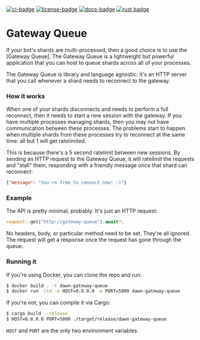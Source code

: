 [![ci-badge][]][ci] [![license-badge][]][license] [![docs-badge][]][docs] [![rust badge]][rust link]

# Gateway Queue

If your bot's shards are multi-processed, then a good choice is to use the
[Gateway Queue]. The Gateway Queue is a lightweight but powerful application
that you can host to queue shards across all of your processes.

The Gateway Queue is library and language agnostic: it's an HTTP server that you
call whenever a shard needs to reconnect to the gateway.

### How it works

When one of your shards disconnects and needs to perform a full reconnect, then
it needs to start a new session with the gateway. If you have multiple processes
managing shards, then you may not have communication between these processes.
The problems start to happen when multiple shards from these processes try to
reconnect at the same time: all but 1 will get ratelimited.

This is because there's a 5 second ratelimit between new sessions. By sending an
HTTP request to the Gateway Queue, it will ratelimit the requests and "stall"
them, responding with a friendly message once that shard can reconnect:

```json
{"message": "You're free to connect now! :)"}
```

### Example

The API is pretty minimal, probably. It's just an HTTP request:

```rust
reqwest::get("http://gateway-queue").await?;
```

No headers, body, or particular method need to be set. They're all ignored.
The request will get a response once the request has gone through the queue.

### Running it

If you're using Docker, you can clone the repo and run:

```sh
$ docker build . -t dawn-gateway-queue
$ docker run -itd -e HOST=0.0.0.0 -e PORT=5000 dawn-gateway-queue 
```

If you're not, you can compile it via Cargo:

```sh
$ cargo build --release
$ HOST=0.0.0.0 PORT=5000 ./target/release/dawn-gateway-queue
```

`HOST` and `PORT` are the only two environment variables.

[ci-badge]: https://github.com/dawn-rs/gateway-queue/workflows/Test/badge.svg
[ci]: https://github.com/dawn-rs/gateway-queue/actions
[docs]: https://dawn.valley.cafe/chapter_3_services/section_5_gateway_queue.html
[docs-badge]: https://img.shields.io/badge/docs-online-5023dd.svg?style=flat-square
[license-badge]: https://img.shields.io/badge/license-ISC-blue.svg?style=flat-square
[license]: https://opensource.org/licenses/ISC
[LICENSE.md]: https://github.com/dawn-rs/gateway-queue/blob/master/LICENSE.md
[rust badge]: https://img.shields.io/badge/rust-1.39+-(beta)-93450a.svg?style=flat-square
[rust link]: https://blog.rust-lang.org/2019/09/30/Async-await-hits-beta.html
